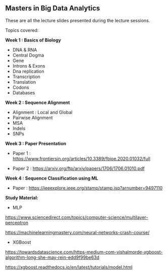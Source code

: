 ## Masters in Big Data Analytics

These are all the lecture slides presented during the lecture sessions.

Topics covered:

**Week 1 : Basics of Biology**

- DNA & RNA
- Central Dogma
- Gene
- Introns & Exons
- Dna replication
- Transcription
- Translation
- Codons
- Databases

**Week 2 : Sequence Alignment**

- Alignment : Local and Global
- Pairwise Alignment
- MSA
- Indels
- SNPs

**Week 3 : Paper Presentation**

- Paper 1 :
https://www.frontiersin.org/articles/10.3389/fbioe.2020.01032/full

- Paper 2 :
https://arxiv.org/ftp/arxiv/papers/1706/1706.01010.pdf

**Week 4 : Sequence Classification using ML**

- Paper :
https://ieeexplore.ieee.org/stamp/stamp.jsp?arnumber=9497110


  
  
**Study Material:**

- MLP

https://www.sciencedirect.com/topics/computer-science/multilayer-perceptron

https://machinelearningmastery.com/neural-networks-crash-course/

- XGBoost

https://towardsdatascience.com/https-medium-com-vishalmorde-xgboost-algorithm-long-she-may-rein-edd9f99be63d

https://xgboost.readthedocs.io/en/latest/tutorials/model.html





